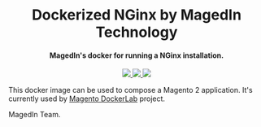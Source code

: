 <h1 align="center">Dockerized NGinx by MagedIn Technology</h1>

<div align="center">
  <h4>MagedIn's docker for running a NGinx installation.</h4>
  <a href="https://nginx.org" target="_blank">
    <img src="https://img.shields.io/badge/nginx-1.19-green?style=for-the-badge&logo=nginx"/>
  </a>
  <a href="https://hub.docker.com/r/magedin/nginx" target="_blank">
    <img src="https://img.shields.io/docker/pulls/magedin/nginx?color=blue&style=for-the-badge"/>
  </a>
  <a href="https://hub.docker.com/r/magedin/magento2-php" target="_blank">
    <img src="https://img.shields.io/docker/cloud/build/magedin/nginx?color=blue&style=for-the-badge"/>
  </a>
</div>

This docker image can be used to compose a Magento 2 application. It's currently used by [Magento DockerLab](https://github.com/magedin/magento-dockerlab) project.

MagedIn Team.
